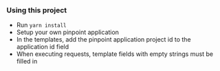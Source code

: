 ### Using this project
- Run `yarn install`
- Setup your own pinpoint application
- In the templates, add the pinpoint application project id to the application id field
- When executing requests, template fields with empty strings must be filled in